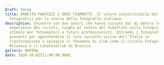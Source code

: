 ```yaml
---
Draft: false
title: ERNESTO FANTOZZI e EROS FIAMMETTI  Il valore insostituibile dei Circoli
  Fotografici per la storia della fotografia italiana.
description: Incontro con due autori che hanno vissuto dal di dentro le
  esperienze dei circoli, luoghi al centro del dibattito sulla fotografia e
  stimolo per fotoamatori e futuri professionisti. Entrambi i fotografi saranno
  presenti per approfondire il loro racconto visivo dell’Italia in
  trasformazione e spiegare il fenomeno di club come il Circolo Fotografico
  Milanese e il CineFotoClub di Brescia.
gallery: ADMIRA
date: 2020-10-02T11:00:00.000Z
---
```

